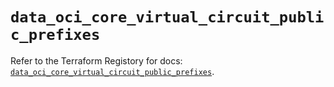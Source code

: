 # `data_oci_core_virtual_circuit_public_prefixes`

Refer to the Terraform Registory for docs: [`data_oci_core_virtual_circuit_public_prefixes`](https://registry.terraform.io/providers/oracle/oci/6.18.0/docs/data-sources/core_virtual_circuit_public_prefixes).

